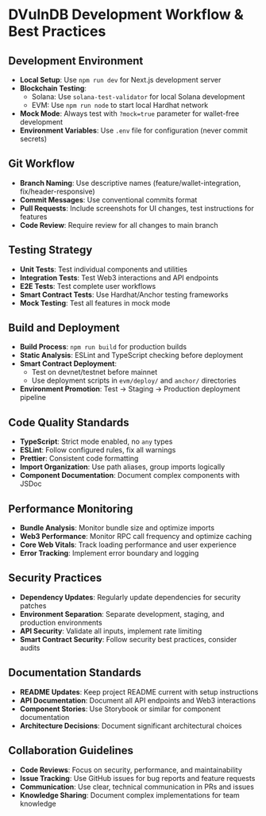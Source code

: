 # DVulnDB Development Workflow & Best Practices

## Development Environment
- **Local Setup**: Use `npm run dev` for Next.js development server
- **Blockchain Testing**: 
  - Solana: Use `solana-test-validator` for local Solana development
  - EVM: Use `npm run node` to start local Hardhat network
- **Mock Mode**: Always test with `?mock=true` parameter for wallet-free development
- **Environment Variables**: Use `.env` file for configuration (never commit secrets)

## Git Workflow
- **Branch Naming**: Use descriptive names (feature/wallet-integration, fix/header-responsive)
- **Commit Messages**: Use conventional commits format
- **Pull Requests**: Include screenshots for UI changes, test instructions for features
- **Code Review**: Require review for all changes to main branch

## Testing Strategy
- **Unit Tests**: Test individual components and utilities
- **Integration Tests**: Test Web3 interactions and API endpoints
- **E2E Tests**: Test complete user workflows
- **Smart Contract Tests**: Use Hardhat/Anchor testing frameworks
- **Mock Testing**: Test all features in mock mode

## Build and Deployment
- **Build Process**: `npm run build` for production builds
- **Static Analysis**: ESLint and TypeScript checking before deployment
- **Smart Contract Deployment**: 
  - Test on devnet/testnet before mainnet
  - Use deployment scripts in `evm/deploy/` and `anchor/` directories
- **Environment Promotion**: Test → Staging → Production deployment pipeline

## Code Quality Standards
- **TypeScript**: Strict mode enabled, no `any` types
- **ESLint**: Follow configured rules, fix all warnings
- **Prettier**: Consistent code formatting
- **Import Organization**: Use path aliases, group imports logically
- **Component Documentation**: Document complex components with JSDoc

## Performance Monitoring
- **Bundle Analysis**: Monitor bundle size and optimize imports
- **Web3 Performance**: Monitor RPC call frequency and optimize caching
- **Core Web Vitals**: Track loading performance and user experience
- **Error Tracking**: Implement error boundary and logging

## Security Practices
- **Dependency Updates**: Regularly update dependencies for security patches
- **Environment Separation**: Separate development, staging, and production environments
- **API Security**: Validate all inputs, implement rate limiting
- **Smart Contract Security**: Follow security best practices, consider audits

## Documentation Standards
- **README Updates**: Keep project README current with setup instructions
- **API Documentation**: Document all API endpoints and Web3 interactions
- **Component Stories**: Use Storybook or similar for component documentation
- **Architecture Decisions**: Document significant architectural choices

## Collaboration Guidelines
- **Code Reviews**: Focus on security, performance, and maintainability
- **Issue Tracking**: Use GitHub issues for bug reports and feature requests
- **Communication**: Use clear, technical communication in PRs and issues
- **Knowledge Sharing**: Document complex implementations for team knowledge
